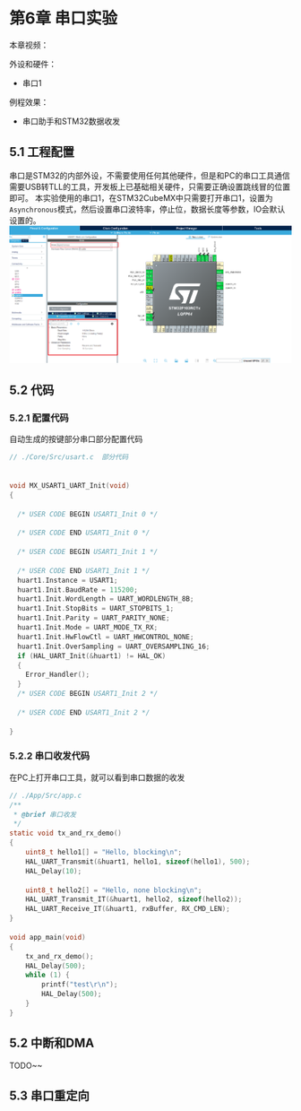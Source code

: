 # 第6章 串口实验

本章视频： 

外设和硬件：

- 串口1

例程效果：

- 串口助手和STM32数据收发

## 5.1 工程配置

串口是STM32的内部外设，不需要使用任何其他硬件，但是和PC的串口工具通信需要USB转TLL的工具，开发板上已基础相关硬件，只需要正确设置跳线冒的位置即可。
本实验使用的串口1，在STM32CubeMX中只需要打开串口1，设置为`Asynchronous`模式，然后设置串口波特率，停止位，数据长度等参数，IO会默认设置的。
![](assets/6.1-1.png)


## 5.2 代码

### 5.2.1 配置代码
自动生成的按键部分串口部分配置代码
```c
// ./Core/Src/usart.c  部分代码


void MX_USART1_UART_Init(void)
{

  /* USER CODE BEGIN USART1_Init 0 */

  /* USER CODE END USART1_Init 0 */

  /* USER CODE BEGIN USART1_Init 1 */

  /* USER CODE END USART1_Init 1 */
  huart1.Instance = USART1;
  huart1.Init.BaudRate = 115200;
  huart1.Init.WordLength = UART_WORDLENGTH_8B;
  huart1.Init.StopBits = UART_STOPBITS_1;
  huart1.Init.Parity = UART_PARITY_NONE;
  huart1.Init.Mode = UART_MODE_TX_RX;
  huart1.Init.HwFlowCtl = UART_HWCONTROL_NONE;
  huart1.Init.OverSampling = UART_OVERSAMPLING_16;
  if (HAL_UART_Init(&huart1) != HAL_OK)
  {
    Error_Handler();
  }
  /* USER CODE BEGIN USART1_Init 2 */

  /* USER CODE END USART1_Init 2 */

}
```

### 5.2.2 串口收发代码
在PC上打开串口工具，就可以看到串口数据的收发
```c
// ./App/Src/app.c
/**
 * @brief 串口收发
 */
static void tx_and_rx_demo()
{
    uint8_t hello1[] = "Hello, blocking\n";
    HAL_UART_Transmit(&huart1, hello1, sizeof(hello1), 500);
    HAL_Delay(10);

    uint8_t hello2[] = "Hello, none blocking\n";
    HAL_UART_Transmit_IT(&huart1, hello2, sizeof(hello2));
    HAL_UART_Receive_IT(&huart1, rxBuffer, RX_CMD_LEN);
}

void app_main(void)
{
    tx_and_rx_demo();
    HAL_Delay(500);
    while (1) {
        printf("test\r\n");
        HAL_Delay(500);
    }
}

```

## 5.2 中断和DMA

TODO~~

## 5.3 串口重定向